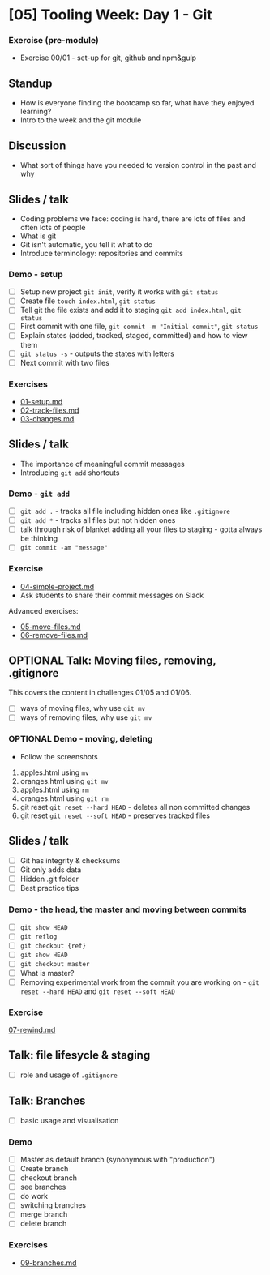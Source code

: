 # [05] Tooling Week: Day 1 - Git

### Exercise (pre-module)
- Exercise 00/01 - set-up for git, github and npm&gulp

## Standup
- How is everyone finding the bootcamp so far, what have they enjoyed learning?
- Intro to the week and the git module

## Discussion
- What sort of things have you needed to version control in the past and why

## Slides / talk 
- Coding problems we face: coding is hard, there are lots of files and often lots of people
- What is git
- Git isn't automatic, you tell it what to do
- Introduce terminology: repositories and commits

### Demo - setup 
- [ ] Setup new project `git init`, verify it works with `git status`
- [ ] Create file `touch index.html`, `git status`
- [ ] Tell git the file exists and add it to staging `git add index.html`, `git status`
- [ ] First commit with one file, `git commit -m "Initial commit"`, `git status`
- [ ] Explain states (added, tracked, staged, committed) and how to view them
- [ ] `git status -s` - outputs the states with letters
- [ ] Next commit with two files

### Exercises
- [01-setup.md](../challenges/01/01-setup.md)
- [02-track-files.md](../challenges/01/02-track-files.md)
- [03-changes.md](../challenges/01/03-changes.md)

## Slides / talk
- The importance of meaningful commit messages
- Introducing `git add` shortcuts

### Demo - `git add`
- [ ] `git add .` - tracks all file including hidden ones like `.gitignore`
- [ ] `git add *` - tracks all files but not hidden ones
- [ ] talk through risk of blanket adding all your files to staging - gotta always be thinking
- [ ] `git commit -am "message"`

### Exercise
- [04-simple-project.md](../challenges/01/04-simple-project.md)
- Ask students to share their commit messages on Slack

Advanced exercises: 
- [05-move-files.md](../challenges/01/05-move-files.md)
- [06-remove-files.md](../challenges/01/06-remove-files.md)

## OPTIONAL Talk: Moving files, removing, .gitignore

This covers the content in challenges 01/05 and 01/06.

- [ ] ways of moving files, why use `git mv`
- [ ] ways of removing files, why use `git mv`

### OPTIONAL Demo - moving, deleting
- Follow the screenshots
1) apples.html using `mv`
2) oranges.html using `git mv`
3) apples.html using `rm`
4) oranges.html using `git rm`
5) git reset `git reset --hard HEAD` - deletes all non committed changes
6) git reset `git reset --soft HEAD` - preserves tracked files


## Slides / talk
- [ ] Git has integrity & checksums
- [ ] Git only adds data
- [ ] Hidden .git folder
- [ ] Best practice tips

### Demo - the head, the master and moving between commits
- [ ] `git show HEAD`
- [ ] `git reflog`
- [ ] `git checkout {ref}`
- [ ] `git show HEAD`
- [ ] `git checkout master`
- [ ] What is master?
- [ ] Removing experimental work from the commit you are working on - `git reset --hard HEAD` and `git reset --soft HEAD`

### Exercise
[07-rewind.md](../challenges/01/07-rewind.md)


## Talk: file lifesycle & staging
- [ ] role and usage of `.gitignore`

## Talk: Branches

- [ ] basic usage and visualisation

### Demo

- [ ] Master as default branch (synonymous with "production")
- [ ] Create branch
- [ ] checkout branch
- [ ] see branches
- [ ] do work
- [ ] switching branches
- [ ] merge branch
- [ ] delete branch

### Exercises

- [09-branches.md](../challenges/01/09-branches.md)
